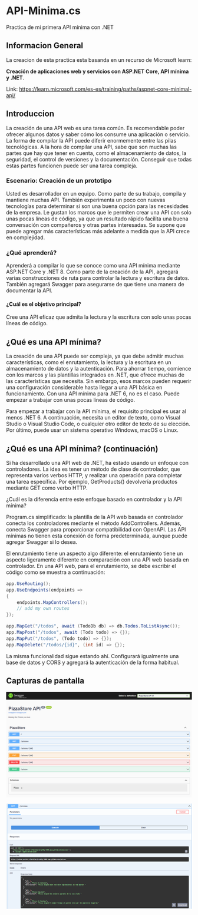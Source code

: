 # API-Minima.cs

Practica de mi primera API mínima con .NET

## Informacion General

La creacion de esta practica esta basanda en un recurso de Microsoft learn:

**Creación de aplicaciones web y servicios con ASP.NET Core, API mínima y .NET**.  

Link: <https://learn.microsoft.com/es-es/training/paths/aspnet-core-minimal-api/>

## Introduccion

La creación de una API web es una tarea común. Es recomendable poder ofrecer algunos datos y saber cómo los consume una aplicación o servicio. La forma de compilar la API puede diferir enormemente entre las pilas tecnológicas. A la hora de compilar una API, sabe que son muchas las partes que hay que tener en cuenta, como el almacenamiento de datos, la seguridad, el control de versiones y la documentación. Conseguir que todas estas partes funcionen puede ser una tarea compleja.

### Escenario: Creación de un prototipo

Usted es desarrollador en un equipo. Como parte de su trabajo, compila y mantiene muchas API. También experimenta un poco con nuevas tecnologías para determinar si son una buena opción para las necesidades de la empresa. Le gustan los marcos que le permiten crear una API con solo unas pocas líneas de código, ya que un resultado rápido facilita una buena conversación con compañeros y otras partes interesadas. Se supone que puede agregar más características más adelante a medida que la API crece en complejidad.

### ¿Qué aprenderá?

Aprenderá a compilar lo que se conoce como una API mínima mediante ASP.NET Core y .NET 8. Como parte de la creación de la API, agregará varias construcciones de ruta para controlar la lectura y escritura de datos. También agregará Swagger para asegurarse de que tiene una manera de documentar la API.

#### ¿Cuál es el objetivo principal?

Cree una API eficaz que admita la lectura y la escritura con solo unas pocas líneas de código.

## ¿Qué es una API mínima?

La creación de una API puede ser compleja, ya que debe admitir muchas características, como el enrutamiento, la lectura y la escritura en un almacenamiento de datos y la autenticación. Para ahorrar tiempo, comience con los marcos y las plantillas integrados en .NET, que ofrece muchas de las características que necesita. Sin embargo, esos marcos pueden requerir una configuración considerable hasta llegar a una API básica en funcionamiento. Con una API mínima para .NET 6, no es el caso. Puede empezar a trabajar con unas pocas líneas de código.

Para empezar a trabajar con la API mínima, el requisito principal es usar al menos .NET 6. A continuación, necesita un editor de texto, como Visual Studio o Visual Studio Code, o cualquier otro editor de texto de su elección. Por último, puede usar un sistema operativo Windows, macOS o Linux.

## ¿Qué es una API mínima? (continuación)

Si ha desarrollado una API web de .NET, ha estado usando un enfoque con controladores. La idea es tener un método de clase de controlador, que representa varios verbos HTTP, y realizar una operación para completar una tarea específica. Por ejemplo, GetProducts() devolvería productos mediante GET como verbo HTTP.

¿Cuál es la diferencia entre este enfoque basado en controlador y la API mínima?

Program.cs simplificado: la plantilla de la API web basada en controlador conecta los controladores mediante el método AddControllers. Además, conecta Swagger para proporcionar compatibilidad con OpenAPI. Las API mínimas no tienen esta conexión de forma predeterminada, aunque puede agregar Swagger si lo desea.

El enrutamiento tiene un aspecto algo diferente: el enrutamiento tiene un aspecto ligeramente diferente en comparación con una API web basada en controlador. En una API web, para el enrutamiento, se debe escribir el código como se muestra a continuación:

```csharp
app.UseRouting();
app.UseEndpoints(endpoints =>
{
    endpoints.MapControllers();
    // add my own routes
});
```

```csharp
app.MapGet("/todos", await (TodoDb db) => db.Todos.ToListAsync());
app.MapPost("/todos", await (Todo todo) => {});
app.MapPut("/todos", (Todo todo) => {});
app.MapDelete("/todos/{id}", (int id) => {});
```

La misma funcionalidad sigue estando ahí. Configurará igualmente una base de datos y CORS y agregará la autenticación de la forma habitual.

## Capturas de pantalla

![EndPoins](./img/Captura%20de%20pantalla%202024-08-16%20122613.png)

![GetPizzas](./img/get.png)